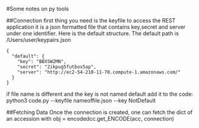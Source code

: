 #Some notes on py tools

##Connection
first thing you need is the keyfile to access the REST application
it is a json formatted file that contains key,secret and server
under one identifier. Here is the default structure. The default path
is /Users/user/keypairs.json

    {
      "default": {
        "key": "BBXSW2MN",
        "secret": "2ikpug5futbov5ap",
        "server": "http://ec2-54-210-11-70.compute-1.amazonaws.com/"
      }
    }
if file name is different and the key is not named default add it to the code:
python3 code.py --keyfile nameoffile.json --key NotDefault



##Fetching Data
Once the connection is created, one can fetch the dict of an accession with
obj = encodedcc.get_ENCODE(acc, connection)
